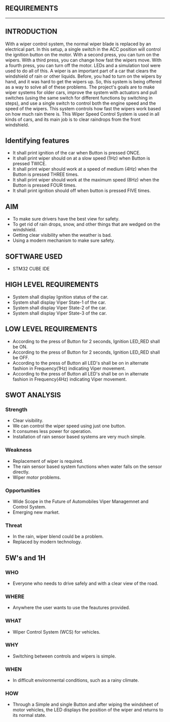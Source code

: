 ## **REQUIREMENTS**
---
## **INTRODUCTION**
With a wiper control system, the normal wiper blade is replaced by an electrical part. In this setup, a single switch in the ACC position will control the ignition button on the motor. With a second press, you can turn on the wipers. With a third press, you can change how fast the wipers move. With a fourth press, you can turn off the motor. LEDs and a simulation tool were used to do all of this. A wiper is an important part of a car that clears the windshield of rain or other liquids. Before, you had to turn on the wipers by hand, and it was hard to get the wipers up. So, this system is being offered as a way to solve all of these problems. The project's goals are to make wiper systems for older cars, improve the system with actuators and pull switches (using the same switch for different functions by switching in steps), and use a single switch to control both the engine speed and the speed of the wipers. This system controls how fast the wipers work based on how much rain there is. This Wiper Speed Control System is used in all kinds of cars, and its main job is to clear raindrops from the front windshield.

## **Identifying features**
- It shall print ignition of the car when Button is pressed ONCE.
- It shall print wiper should on at a slow speed (1Hz) when Button is pressed TWICE.
- It shall print wiper should work at a speed of medium (4Hz) when the Button is pressed THREE times.
- It shall print wiper should work at the maximum speed (8Hz) when the Button is pressed FOUR times.
- It shall print ignition should off when button is pressed FIVE times.

## **AIM**
- To make sure drivers have the best view for safety.
- To get rid of rain drops, snow, and other things that are wedged on the windshield.
- Getting clear visibility when the weather is bad.
- Using a modern mechanism to make sure safety.

## **SOFTWARE USED**
- STM32 CUBE IDE

## **HIGH LEVEL REQUIREMENTS**
- System shall display Ignition status of the car.
- System shall display Viper State-1 of the car.
- System shall display Viper State-2 of the car.
- System shall display Viper State-3 of the car.

## **LOW LEVEL REQUIREMENTS**
- According to the press of Button for 2 seconds, Ignition LED_RED shall be ON.
- According to the press of Button for 2 seconds, Ignition LED_RED shall be OFF.
- According to the press of Button all LED's shall be on in alternate fashion in Frequency(1Hz) indicating Viper movement.
- According to the press of Button all LED's shall be on in alternate fashion in Frequency(4Hz) indicating Viper movement.

## **SWOT ANALYSIS**
### **Strength**
- Clear visibility.
- We can control the wiper speed using just one button.
- It consumes less power for operation.
- Installation of rain sensor based systems are very much simple.

### **Weakness**
- Replacement of wiper is required.
- The rain sensor based system functions when water falls on the sensor directly.
- Wiper motor problems.

### **Opportunities**
- Wide Scope in the Future of Automobiles Viper Managemnet and Control System.
- Emerging new market.

### **Threat**
- In the rain, wiper blend could be a problem.
- Replaced by modern technology.

## **5W's and 1H**
### **WHO**
- Everyone who needs to drive safely and with a clear view of the road.

### **WHERE**
- Anywhere the user wants to use the feautures provided.

### **WHAT**
- Wiper Control System (WCS) for vehicles.

### **WHY**
- Switching between controls and wipers is simple.

### **WHEN**
- In difficult environmental conditions, such as a rainy climate.

### **HOW**
- Through a Simple and single Button and after wiping the windsheet of motor vehicles, the LED displays the position of the wiper and returns to its normal state.

